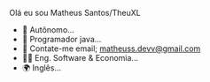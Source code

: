 Olá eu sou Matheus Santos/TheuXL

- 🔭 Autônomo...
- 🌱 Programador java...
- 👯 Contate-me email; matheuss.devv@gmail.com
- 👨‍🎓 Eng. Software & Economia...
- 🌍 Inglês...
